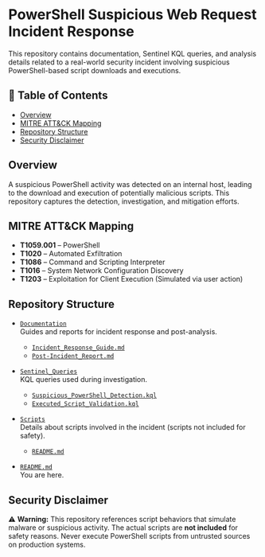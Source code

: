 # PowerShell Suspicious Web Request Incident Response

This repository contains documentation, Sentinel KQL queries, and analysis details related to a real-world security incident involving suspicious PowerShell-based script downloads and executions.

## 📘 Table of Contents

- [Overview](#overview)
- [MITRE ATT&CK Mapping](#mitre-attck-mapping)
- [Repository Structure](#repository-structure)
- [Security Disclaimer](#security-disclaimer)

## Overview

A suspicious PowerShell activity was detected on an internal host, leading to the download and execution of potentially malicious scripts. This repository captures the detection, investigation, and mitigation efforts.

## MITRE ATT&CK Mapping

- **T1059.001** – PowerShell
- **T1020** – Automated Exfiltration
- **T1086** – Command and Scripting Interpreter
- **T1016** – System Network Configuration Discovery
- **T1203** – Exploitation for Client Execution (Simulated via user action)

## Repository Structure

- [`Documentation`](Documentation/)  
  Guides and reports for incident response and post-analysis.
  - [`Incident_Response_Guide.md`](Documentation/Incident_Response_Guide.md)
  - [`Post-Incident_Report.md`](Documentation/Post-Incident_Report.md)

- [`Sentinel_Queries`](Sentinel_Queries/)  
  KQL queries used during investigation.
  - [`Suspicious_PowerShell_Detection.kql`](Sentinel_Queries/Suspicious_PowerShell_Detection.kql)
  - [`Executed_Script_Validation.kql`](Sentinel_Queries/Executed_Script_Validation.kql)

- [`Scripts`](Scripts/)  
  Details about scripts involved in the incident (scripts not included for safety).
  - [`README.md`](Scripts/README.md)

- [`README.md`](README.md)  
  You are here.

## Security Disclaimer

⚠️ **Warning:** This repository references script behaviors that simulate malware or suspicious activity. The actual scripts are **not included** for safety reasons. Never execute PowerShell scripts from untrusted sources on production systems.
